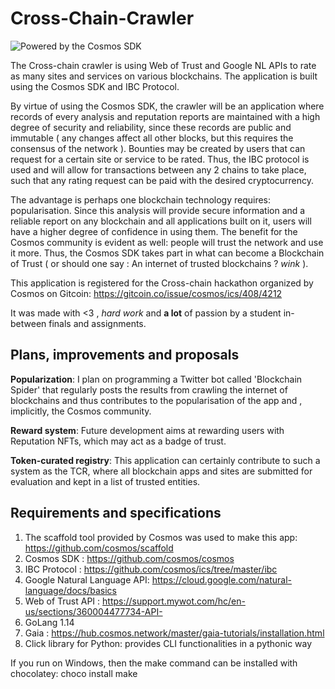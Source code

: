 # Cross-Chain-Crawler


![Powered by the Cosmos SDK](https://cdn-images-1.medium.com/max/1600/1*vzymD5hP-EqqdSwL2uDpJA.png)

The Cross-chain crawler is using Web of Trust and Google NL APIs to rate as many sites and services on various blockchains. The application is built using the Cosmos SDK and IBC Protocol.

By virtue of using the Cosmos SDK, the crawler will be an application where records of every analysis and reputation reports are maintained with a high degree of security and reliability, since these records are public and immutable ( any changes affect all other blocks, but this requires the consensus of the network ). Bounties may be created by users that can request for a certain site or service to be rated. Thus, the IBC protocol is used and will allow for transactions between any 2 chains to take place, such that any rating request can be paid with the desired cryptocurrency.

The advantage is perhaps one blockchain technology requires: popularisation. Since this analysis will provide secure information and a reliable report on any blockchain and all applications built on it, users will have a higher degree of confidence in using them. The benefit for the Cosmos community is evident as well: people will trust the network and use it more. Thus, the Cosmos SDK takes part in what can become a Blockchain of Trust ( or should one say : An internet of trusted blockchains ? *wink* ). 

This application is registered for the Cross-chain hackathon organized by Cosmos on Gitcoin: https://gitcoin.co/issue/cosmos/ics/408/4212  

It was made with <3 , *hard work* and **a lot** of passion by a student in-between finals and assignments.

## Plans, improvements and proposals

**Popularization**: I plan on programming a Twitter bot called 'Blockchain Spider' that regularly posts the results from crawling the internet of blockchains and thus contributes to the popularisation of the app and , implicitly, the Cosmos community.  

**Reward system**: Future development aims at rewarding users with Reputation NFTs, which may act as a badge of trust.  

**Token-curated registry**: This application can certainly contribute to such a system as the TCR, where all blockchain apps and sites are submitted for evaluation and kept in a list of trusted entities.


## Requirements and specifications

1. The scaffold tool provided by Cosmos was used to make this app: https://github.com/cosmos/scaffold
2. Cosmos SDK : https://github.com/cosmos/cosmos
3. IBC Protocol : https://github.com/cosmos/ics/tree/master/ibc 
4. Google Natural Language API: https://cloud.google.com/natural-language/docs/basics
5. Web of Trust API : https://support.mywot.com/hc/en-us/sections/360004477734-API-
6. GoLang 1.14
7. Gaia : https://hub.cosmos.network/master/gaia-tutorials/installation.html
8. Click library for Python: provides CLI functionalities in a pythonic way

If you run on Windows, then the make command can be installed with chocolatey: choco install make
